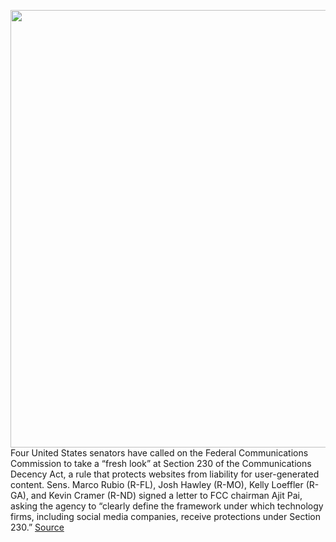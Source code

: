 <img src='https://cdn.vox-cdn.com/thumbor/-aRT6YGVddzHyxo53odlq1RQXYo=/0x0:5065x3377/1200x800/filters:focal(2128x1284:2938x2094)/cdn.vox-cdn.com/uploads/chorus_image/image/66914069/1192122094.jpg.0.jpg' width='700px' /><br/>
Four United States senators have called on the Federal Communications Commission to take a “fresh look” at Section 230 of the Communications Decency Act, a rule that protects websites from liability for user-generated content. Sens. Marco Rubio (R-FL), Josh Hawley (R-MO), Kelly Loeffler (R-GA), and Kevin Cramer (R-ND) signed a letter to FCC chairman Ajit Pai, asking the agency to “clearly define the framework under which technology firms, including social media companies, receive protections under Section 230.”
<a href='https://www.theverge.com/2020/6/9/21285582/senators-letter-ajit-pai-fcc-cda-section-230-define-law-hawley-rubio'> Source <a/>